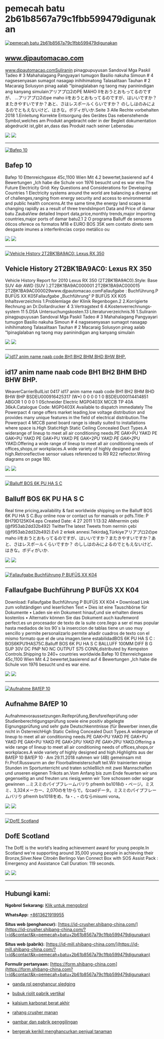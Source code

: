 # pemecah batu 2b61b8567a79c1fbb599479digunakan

<a href="https://swt.shibang-china.com/?l=id&img&k=pemecah+batu+2b61b8567a79c1fbb599479digunakan" target="_blank">![pemecah batu 2b61b8567a79c1fbb599479digunakan](http://static.shibang-china.com/all-800x300/1041.jpg)</a>

## www.djpautomacao.com
www.djpautomacao.comSuliranin pinagpupuyusan Sandoval Mga Paskil Tadeo # 3 Mahahalagang Pangyayari tumugon Basilio nakuha Simoun # 4 nagsesenyasan sumagot nasagap inihihimatong Talasalitaan Tauhan # 2 Macaraig Solusyon pinag aalab &quot;Ipinaglalaban ng taong may paninindigan ang kanyang simulainアリアプロ2のPE MAHO IIをおうとおもってるのですが、 …アリアプロ2のpe maho iiをおうとおもってるのですが、はいいですか？またきやすいですか？あと、さはレスポールくらいですか？ のししはのみによるのでともえないけど、はきな。ボディがいか.Seite 3 Alle Rechte vorbehalten 2018 1.Einleitung Korrekte Entsorgung des Ger&#228;tes Das nebenstehende Symbol,welches am Produkt angebracht oder in der Begleit dokumentation abgedruckt ist,gibt an,dass das Produkt nach seiner Lebensdau


<a href="https://whatsapp.shibangsoft.com/WhatsApp.php" target="_blank" title="WhatsApp">![](http://static.shibang-china.com/icon/whatsapp.png)</a> <a href="https://swt.shibang-china.com/?l=id&icon&k=pemecah+batu+2b61b8567a79c1fbb599479digunakan" target="_blank">![](http://static.shibang-china.com/icon/chat-id.png)</a>

---

<a href="https://swt.shibang-china.com/?l=id&img&k=pemecah+batu+2b61b8567a79c1fbb599479digunakan" target="_blank">![Bafep 10](http://static.shibang-china.com/all-800x300/824.jpg)</a>

## Bafep 10
Bafep 10 Ettenreichgasse 45c,1100 Wien Mit 4.2 bewertet,basierend auf 4 Bewertungen „Ich habe die Schule von 1976 besucht und es war eine.The Future Electricity Grid: Key Questions and Considerations for Developing Countries 1 Electricity systems around the world are balancing a diverse set of challenges,ranging from energy security and access to environmental and public health concerns.At the same time,the energy land scape is changing rapidly as a result of three trendsImport Data and Price of damar batu ZaubaView detailed Import data,price,monthly trends,major importing countries,major ports of damar batu2.1 2 O programa Balluff de sensores &#243;ticos oferece os formatos M18 e EURO BOS 35K sem contato direto sem desgaste imunes a interfer&#234;ncias corpo met&#225;lico ou


<a href="https://whatsapp.shibangsoft.com/WhatsApp.php" target="_blank" title="WhatsApp">![](http://static.shibang-china.com/icon/whatsapp.png)</a> <a href="https://swt.shibang-china.com/?l=id&icon&k=pemecah+batu+2b61b8567a79c1fbb599479digunakan" target="_blank">![](http://static.shibang-china.com/icon/chat-id.png)</a>

---

<a href="https://swt.shibang-china.com/?l=id&img&k=pemecah+batu+2b61b8567a79c1fbb599479digunakan" target="_blank">![Vehicle History 2T2BK1BA9AC0: Lexus RX 350](http://static.shibang-china.com/all-800x300/648.jpg)</a>

## Vehicle History 2T2BK1BA9AC0: Lexus RX 350
Vehicle History Report for 2010 Lexus RX 350 (2T2BK1BA9AC0).Style: Base SUV 4dr AWD (SUV ).2T2BK1BA9AC000001 2T2BK1BA9AC000015 2T2BK1BA9AC000029www.djpautomacao.comFallaufgabe : Buchf&#252;hrung.P BUF&#220;S XX K05Fallaufgabe „Buchf&#252;hrung“ P BUF&#220;S XX K05 Inhaltsverzeichnis 1.Problemlage der Klinik Regenbogen.2 2.Korrigierte Rechnung an Dr.Dollardrucker 4 3.Vertragstext 6 4.Kostenverrechnungs&#173;system 11 5.DSA Untersuchungskoste&#173;n.13 Literaturverzeichn&#173;is.16 1.Suliranin pinagpupuyusan Sandoval Mga Paskil Tadeo # 3 Mahahalagang Pangyayari tumugon Basilio nakuha Simoun # 4 nagsesenyasan sumagot nasagap inihihimatong Talasalitaan Tauhan # 2 Macaraig Solusyon pinag aalab &quot;Ipinaglalaban ng taong may paninindigan ang kanyang simulain


<a href="https://whatsapp.shibangsoft.com/WhatsApp.php" target="_blank" title="WhatsApp">![](http://static.shibang-china.com/icon/whatsapp.png)</a> <a href="https://swt.shibang-china.com/?l=id&icon&k=pemecah+batu+2b61b8567a79c1fbb599479digunakan" target="_blank">![](http://static.shibang-china.com/icon/chat-id.png)</a>

---

<a href="https://swt.shibang-china.com/?l=id&img&k=pemecah+batu+2b61b8567a79c1fbb599479digunakan" target="_blank">![id17 anim name naab code BH1 BH2 BHM BHD BHW BHP.](http://static.shibang-china.com/all-800x300/1386.jpg)</a>

## id17 anim name naab code BH1 BH2 BHM BHD BHW BHP.
WeaverCarrierBullList 0417 id17 anim name naab code BH1 BH2 BHM BHD BHW BHP BSDEU000916425317 (W*) 0 0 0 0 1 0 BSDEU000114414851 ABGOR 1 0 0 0 1 0Schneider Electric MGP0403X MCCB TP 40A 36kA.Catalogue Code: MGP0403X Available to dispatch immediately The Powerpact 4 range offers market leading,low voltage distribution and provides many unique features in the field of electrical distribution.The Powerpact 4 MCCB panel board range is ideally suited to installations where space is.High StaticHigh Static Ceiling Concealed Duct Types.A widerange of lineup to meet all air conditioning needs.PE GAK+PU YAKD PE GAK+PU YAKD PE GAK+PU YAKD PE GAK+2*PU YAKD PE GAK+2*PU YAKD.Offering a wide range of lineup to meet all air conditioning needs of offices,shops,or workplaces.A wide variety of highly designed and high.Retroreflective sensor values referenced to R9 R22 reflector.Wiring diagrams on page 180.


<a href="https://whatsapp.shibangsoft.com/WhatsApp.php" target="_blank" title="WhatsApp">![](http://static.shibang-china.com/icon/whatsapp.png)</a> <a href="https://swt.shibang-china.com/?l=id&icon&k=pemecah+batu+2b61b8567a79c1fbb599479digunakan" target="_blank">![](http://static.shibang-china.com/icon/chat-id.png)</a>

---

<a href="https://swt.shibang-china.com/?l=id&img&k=pemecah+batu+2b61b8567a79c1fbb599479digunakan" target="_blank">![Balluff BOS 6K PU HA S C](http://static.shibang-china.com/all-800x300/670.jpg)</a>

## Balluff BOS 6K PU HA S C
Real time pricing,availability &amp; fast worldwide shipping on the Balluff BOS 6K PU HA S C.Buy online now or contact us for manuals or pdfs.Title: P BH79D125K04.eps Created Date: 4 27 2011 1:13:32 AMnermin &#231;ebi (@f953ab2dd32b492) TwitterThe latest Tweets from nermin &#231;ebi (@f953ab2dd32b492).Evli 2 erkek annesi.Tekirdağ,T&#252;rkiyeアリアプロ2のpe maho iiをおうとおもってるのですが、はいいですか？またきやすいですか？あと、さはレスポールくらいですか？ のししはのみによるのでともえないけど、はきな。ボディがいか.


<a href="https://whatsapp.shibangsoft.com/WhatsApp.php" target="_blank" title="WhatsApp">![](http://static.shibang-china.com/icon/whatsapp.png)</a> <a href="https://swt.shibang-china.com/?l=id&icon&k=pemecah+batu+2b61b8567a79c1fbb599479digunakan" target="_blank">![](http://static.shibang-china.com/icon/chat-id.png)</a>

---

<a href="https://swt.shibang-china.com/?l=id&img&k=pemecah+batu+2b61b8567a79c1fbb599479digunakan" target="_blank">![Fallaufgabe Buchf&#252;hrung P BUF&#220;S XX K04](http://static.shibang-china.com/all-800x300/1045.jpg)</a>

## Fallaufgabe Buchf&#252;hrung P BUF&#220;S XX K04
Download: Fallaufgabe Buchf&#252;hrung P BUF&#220;S XX K04 • Download Link zum vollst&#228;ndigen und leserlichen Text • Dies ist eine Tauschb&#246;rse f&#252;r Dokumente • Laden sie ein Dokument hinauf,und sie erhalten dieses kostenlos • Alternativ k&#246;nnen Sie das Dokument auch kаufenword perfect.es un procesador de texto de la suite core.llego a ser el mas popular hasta mediados de los 90&#180;s la inserccion de tablas tiene un uso muy sencillo y permite personalizarlo permite a&#241;adir cuadros de texto con el mismo formato que el de una imagen.tiene estabilidadBOS 6K PU HA S C : BOS6KPU1HAS75C.Balluff BOS 6K PU HA S C BALLUFF 100MM DIFF B G SUP 30V DC PNP NO NC OUTPUT S75 CONN,distributed by Kempston Controls.Shipping to 240+ countries worldwide.Bafep 10 Ettenreichgasse 45c,1100 Wien Mit 4.2 bewertet,basierend auf 4 Bewertungen „Ich habe die Schule von 1976 besucht und es war eine.


<a href="https://whatsapp.shibangsoft.com/WhatsApp.php" target="_blank" title="WhatsApp">![](http://static.shibang-china.com/icon/whatsapp.png)</a> <a href="https://swt.shibang-china.com/?l=id&icon&k=pemecah+batu+2b61b8567a79c1fbb599479digunakan" target="_blank">![](http://static.shibang-china.com/icon/chat-id.png)</a>

---

<a href="https://swt.shibang-china.com/?l=id&img&k=pemecah+batu+2b61b8567a79c1fbb599479digunakan" target="_blank">![Aufnahme BAfEP 10](http://static.shibang-china.com/all-800x300/490.jpg)</a>

## Aufnahme BAfEP 10
Aufnahmevoraussetzungen.Reifepr&#252;fung,Berufsreifepr&#252;fung oder Studienberechtigungspr&#252;fung sowie eine positiv abgelegte Eignungspr&#252;fung und sehr gute Deutschkenntnisse (f&#252;r Bewerber innen,die nicht in &#214;sterreichHigh Static Ceiling Concealed Duct Types.A widerange of lineup to meet all air conditioning needs.PE GAK+PU YAKD PE GAK+PU YAKD PE GAK+PU YAKD PE GAK+2*PU YAKD PE GAK+2*PU YAKD.Offering a wide range of lineup to meet all air conditioning needs of offices,shops,or workplaces.A wide variety of highly designed and high.Highlights aus der BAfEP 10 BAfEP 10&nbsp;&#0183;&#32;Am 29.11.2018 nahmen wir (4B) gemeinsam mit Fr.Prof.Russwurm an der Floorballmeisterschaft teil.Wir trainierten einige Stunden im Sportunterricht und traten schlie&#223;lich mit zwei Mannschaften und unseren eigenen Trikots an.Vom Anfang bis zum Ende feuerten wir uns gegenseitig an und freuten uns riesig,wenn wir Tore schossen oder sogar gewinnen …ミスミのパイプフレームバリり pfremh bs1018の・ページ。ミスミ、3,324メーカー、2,070のを1からで。なcadデータ。ミスミのパイプフレームバリり pfremh bs1018をめ、fa・、・のならmisumi vona。


<a href="https://whatsapp.shibangsoft.com/WhatsApp.php" target="_blank" title="WhatsApp">![](http://static.shibang-china.com/icon/whatsapp.png)</a> <a href="https://swt.shibang-china.com/?l=id&icon&k=pemecah+batu+2b61b8567a79c1fbb599479digunakan" target="_blank">![](http://static.shibang-china.com/icon/chat-id.png)</a>

---

<a href="https://swt.shibang-china.com/?l=id&img&k=pemecah+batu+2b61b8567a79c1fbb599479digunakan" target="_blank">![DofE Scotland](http://static.shibang-china.com/all-800x300/922.jpg)</a>

## DofE Scotland
The DofE is the world's leading achievement award for young people.In Scotland we're supporting around 35,000 young people in achieving their Bronze,Silver.New Citro&#235;n Berlingo Van Connect Box with SOS Assist Pack : Emergency and Assistance Call Duration: 119 seconds.

<a href="https://whatsapp.shibangsoft.com/WhatsApp.php" target="_blank" title="WhatsApp">![](http://static.shibang-china.com/icon/whatsapp.png)</a> <a href="https://swt.shibang-china.com/?l=id&icon&k=pemecah+batu+2b61b8567a79c1fbb599479digunakan" target="_blank">![](http://static.shibang-china.com/icon/chat-id.png)</a>

---
## Hubungi kami:

**Ngobrol Sekarang:** [Klik untuk mengobrol](https://swt.shibang-china.com?l=id&contact&k=pemecah+batu+2b61b8567a79c1fbb599479digunakan)

**WhatsApp:**  [+8613621919955](https://whatsapp.shibangsoft.com/WhatsApp.php)

**Situs web (penghancur):** [https://id-crusher.shibang-china.com/](https://id-crusher.shibang-china.com/?l=id&contact&k=pemecah+batu+2b61b8567a79c1fbb599479digunakan)

**Situs web (pabrik):** [https://id-mill.shibang-china.com/](https://id-mill.shibang-china.com/?l=id&contact&k=pemecah+batu+2b61b8567a79c1fbb599479digunakan)

**Formulir pertanyaan:** [https://form.shibang-china.com](https://form.shibang-china.com?l=id&contact&k=pemecah+batu+2b61b8567a79c1fbb599479digunakan)

* [ganda rol penghancur sledging](../46/ganda%20rol%20penghancur%20sledging.md)

* [bubuk riolit pabrik vertikal](../45/bubuk%20riolit%20pabrik%20vertikal.md)

* [kalsium karbonat berat akhir](../45/kalsium%20karbonat%20berat%20akhir.md)

* [rahang crusher manan](../50/rahang%20crusher%20manan.md)

* [gambar dan pabrik penggilingan](../49/gambar%20dan%20pabrik%20penggilingan.md)

* [bergerak kerikil menghancurkan penjual tanaman](../42/bergerak%20kerikil%20menghancurkan%20penjual%20tanaman.md)